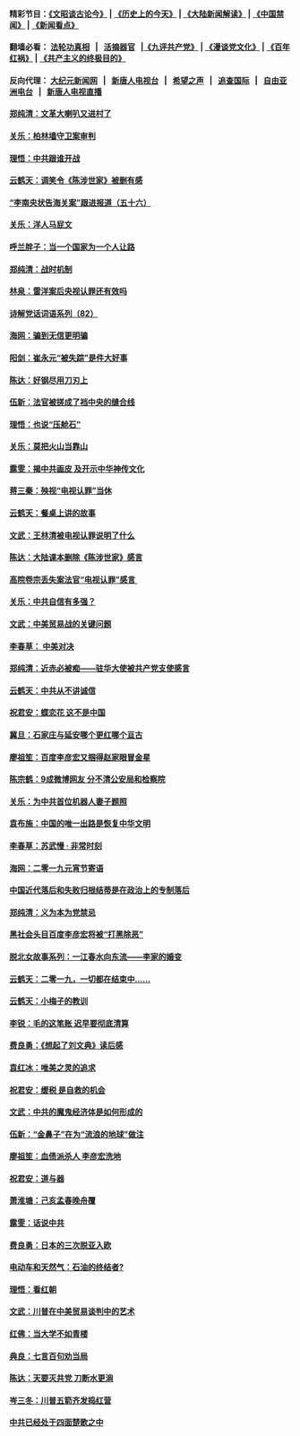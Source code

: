 #### 精彩节目：[《文昭谈古论今》](http://155.138.205.71/wenzhao) | [《历史上的今天》](http://155.138.205.71/today-in-history) | [《大陆新闻解读》](http://155.138.205.71/ntdtv-comedy) | [《中国禁闻》](http://155.138.205.71/ntdtv-news) | [《新闻看点》](http://155.138.205.71/news-insight) 

 #### 翻墙必看： [法轮功真相](http://155.138.205.71:10000/videos/truth.html) &nbsp;&nbsp;|&nbsp;&nbsp; [活摘器官](http://155.138.205.71:10000/videos/res/Organs/) &nbsp;&nbsp;|[《九评共产党》](http://155.138.205.71:10000/videos/jiuping) | [《漫谈党文化》](http://155.138.205.71:10000/videos/mtdwh) | [《百年红祸》](http://155.138.205.71:10000/videos/bnhh) | [《共产主义的终极目的》](http://155.138.205.71:10000/videos/res/zjmd) 

 #### 反向代理： [大纪元新闻网](http://155.138.205.71:10080/) &nbsp;&nbsp;|&nbsp;&nbsp; [新唐人电视台](http://155.138.205.71:8000/) &nbsp;&nbsp;|&nbsp;&nbsp; [希望之声](http://155.138.205.71:8200/) &nbsp;&nbsp;|&nbsp;&nbsp; [追查国际](http://155.138.205.71:10010/) &nbsp;&nbsp;|&nbsp;&nbsp; [自由亚洲电台](http://155.138.205.71:9800/) &nbsp;&nbsp;|&nbsp;&nbsp; [新唐人电视直播](http://155.138.205.71/) 

#### [郑纯清：文革大喇叭又进村了](../pages/nsc993/n11081469.md?t=03012136) 

#### [关乐：柏林墙守卫案审判](../pages/nsc993/n11080800.md?t=03012136) 

#### [理悟：中共跟谁开战](../pages/nsc993/n11080757.md?t=03012136) 

#### [云鹤天：调笑令《陈涉世家》被删有感](../pages/nsc993/n11080630.md?t=03012136) 

#### [“李南央状告海关案”跟进报道（五十六）](../pages/nsc993/n11080522.md?t=03012136) 

#### [关乐：洋人马屁文](../pages/nsc993/n11079956.md?t=03012136) 

#### [呼兰胖子：当一个国家为一个人让路](../pages/nsc993/n11078972.md?t=03012136) 

#### [郑纯清：战时机制](../pages/nsc993/n11078268.md?t=03012136) 

#### [林泉：雷洋案后央视认罪还有效吗](../pages/nsc993/n11078210.md?t=03012136) 

#### [诗解党话词语系列（82）](../pages/nsc993/n11078166.md?t=03012136) 

#### [海网：骗到无信更明骗](../pages/nsc993/n11075971.md?t=03012136) 

#### [阳剑：崔永元“被失踪”是件大好事](../pages/nsc993/n11075859.md?t=03012136) 

#### [陈达：好钢尽用刀刃上](../pages/nsc993/n11073476.md?t=03012136) 

#### [伍新：法官被搓成了裆中央的缝合线](../pages/nsc993/n11070407.md?t=03012136) 

#### [理悟：也说“压舱石”](../pages/nsc993/n11070157.md?t=03012136) 

#### [关乐：莫把火山当靠山](../pages/nsc993/n11068995.md?t=03012136) 

#### [露雯：揭中共画皮 及开示中华神传文化](../pages/nsc993/n11068776.md?t=03012136) 

#### [蒋三秦：殃视“电视认罪”当休](../pages/nsc993/n11068739.md?t=03012136) 

#### [云鹤天：餐桌上讲的故事](../pages/nsc993/n11068720.md?t=03012136) 

#### [文武：王林清被电视认罪说明了什么](../pages/nsc993/n11067393.md?t=03012136) 

#### [陈达：大陆课本删除《陈涉世家》感言](../pages/nsc993/n11067375.md?t=03012136) 

#### [高院卷宗丢失案法官“电视认罪”感言 ](../pages/nsc993/n11067361.md?t=03012136) 

#### [关乐：中共自信有多强？](../pages/nsc993/n11067379.md?t=03012136) 

#### [文武：中美贸易战的关键问题](../pages/nsc993/n11065557.md?t=03012136) 

#### [李春草： 中美对决](../pages/nsc993/n11065537.md?t=03012136) 

#### [郑纯清：近赤必被痴——驻华大使被共产党支使感言](../pages/nsc993/n11065483.md?t=03012136) 

#### [云鹤天：中共从不讲诚信](../pages/nsc993/n11063425.md?t=03012136) 

#### [祝君安：蝶恋花  这不是中国](../pages/nsc993/n11063384.md?t=03012136) 

#### [冀旦：石家庄与延安哪个更红哪个亘古](../pages/nsc993/n11061823.md?t=03012136) 

#### [廖祖笙：百度李彦宏又掴得赵家眼冒金星](../pages/nsc993/n11061663.md?t=03012136) 

#### [陈宗鹤：9成微博网友 分不清公安局和检察院](../pages/nsc993/n11061221.md?t=03012136) 

#### [关乐：为中共首位机器人妻子题照](../pages/nsc993/n11059584.md?t=03012136) 

#### [袁布施：中国的唯一出路是恢复中华文明](../pages/nsc993/n11059626.md?t=03012136) 

#### [李春草：苏武慢 · 非常时刻](../pages/nsc993/n11059601.md?t=03012136) 

#### [海网：二零一九元宵节寄语](../pages/nsc993/n11059559.md?t=03012136) 

#### [中国近代落后和失败归根结蒂是在政治上的专制落后](../pages/nsc993/n11059492.md?t=03012136) 

#### [郑纯清：义为本为党禁忌](../pages/nsc993/n11059333.md?t=03012136) 

#### [黑社会头目百度李彦宏将被“打黑除恶”](../pages/nsc993/n11059139.md?t=03012136) 

#### [脱北女故事系列：一江春水向东流——李家的婚变](../pages/nsc993/n11058783.md?t=03012136) 

#### [云鹤天：二零一九，一切都在结束中……](../pages/nsc993/n11058695.md?t=03012136) 

#### [云鹤天：小梅子的教训](../pages/nsc993/n11058601.md?t=03012136) 

#### [李锐：毛的这笔账 迟早要彻底清算](../pages/nsc993/n11054514.md?t=03012136) 

#### [费良勇：《想起了刘文典》读后感](../pages/nsc993/n11054408.md?t=03012136) 

#### [袁红冰：唯美之灵的追求](../pages/nsc993/n11052800.md?t=03012136) 

#### [祝君安：缓税 是自救的机会](../pages/nsc993/n11052714.md?t=03012136) 

#### [文武：中共的魔鬼经济体是如何形成的](../pages/nsc993/n11051908.md?t=03012136) 

#### [伍新：“金鼻子”在为“流浪的地球”做注](../pages/nsc993/n11051603.md?t=03012136) 

#### [廖祖笙：血债派杀人 李彦宏洗地](../pages/nsc993/n11051397.md?t=03012136) 

#### [祝君安：道与器](../pages/nsc993/n11050653.md?t=03012136) 

#### [萧淮塘：己亥孟春晚舟覆](../pages/nsc993/n11050615.md?t=03012136) 

#### [露雯：话说中共](../pages/nsc993/n11050549.md?t=03012136) 

#### [费良勇：日本的三次脱亚入欧](../pages/nsc993/n11050067.md?t=03012136) 

#### [电动车和天然气：石油的终结者?](../pages/nsc993/n11047401.md?t=03012136) 

#### [理悟：看红朝](../pages/nsc993/n11047368.md?t=03012136) 

#### [文武：川普在中美贸易谈判中的艺术](../pages/nsc993/n11047216.md?t=03012136) 

#### [红佛：当大学不如青楼](../pages/nsc993/n11046910.md?t=03012136) 

#### [典良：七言百句劝当局](../pages/nsc993/n11046467.md?t=03012136) 

#### [陈达：天要灭共党 刀断水更淌](../pages/nsc993/n11045758.md?t=03012136) 

#### [岑三冬：川普五箭齐发捣红营](../pages/nsc993/n11045729.md?t=03012136) 

#### [中共已经处于四面楚歌之中](../pages/nsc993/n11044959.md?t=03012136) 

